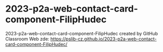 # 2023-p2a-web-contact-card-component-FilipHudec
2023-p2a-web-contact-card-component-FilipHudec created by GitHub Classroom
Web zde: https://pslib-cz.github.io/2023-p2a-web-contact-card-component-FilipHudec/
